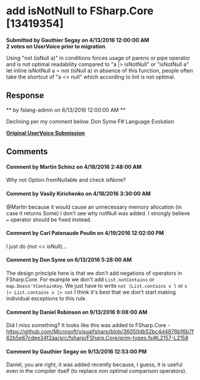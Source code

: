 # add isNotNull to FSharp.Core [13419354] #

**Submitted by Gauthier Segay on 4/13/2016 12:00:00 AM**  
**2 votes on UserVoice prior to migration**  

Using "not (isNull a)" in conditions forces usage of parens or pipe operator and is not optimal readability compared to "a |> isNotNull" or "isNotNull a"
let inline isNotNull a = not (isNull a)
in absence of this function, people often take the shortcut of "a <> null" which according to lint is not optimal.



## Response ##
** by fslang-admin on 6/13/2016 12:00:00 AM **

Declining per my comment below.
Don Syme
F# Language Evolution


**[Original UserVoice Submission](https://fslang.uservoice.com/forums/245727-f-language/suggestions/13419354)**


## Comments ##


#### Comment by Martin Schinz on 4/18/2016 2:48:00 AM ####
Why not Option.fromNullable and check isNone?


#### Comment by Vasily Kirichenko on 4/18/2016 3:30:00 AM ####
@Martin because it would cause an unnecessary memory allocation (in case it returns Some)
I don't see why notNull was added. I strongly believe `=` operator should be fixed instead.


#### Comment by Carl Patenaude Poulin on 4/19/2016 12:02:00 PM ####
I just do (not << isNull)...


#### Comment by Don Syme on 6/13/2016 5:28:00 AM ####
The design principle here is that we don't add negations of operators in FSharp.Core. For example we don't add ``List.notContains`` or ``map.Doesn'tContainKey``. We just have to write ``not (List.contains x l`` or ``x |> List.contains x |> not``
I think it's best that we don't start making individual exceptions to this rule.


#### Comment by Daniel Robinson on 9/13/2016 9:08:00 AM ####
Did I miss something? It looks like this was added to FSharp.Core -
https://github.com/Microsoft/visualfsharp/blob/36050db52bc4d4876b16b7f62b5e67cdee34f2aa/src/fsharp/FSharp.Core/prim-types.fsi#L2157-L2158


#### Comment by Gauthier Segay on 9/13/2016 12:53:00 PM ####
Daniel, you are right, it was added recently because, I guess, it is useful even in the compiler itself (to replace non optimal comparison operators).

